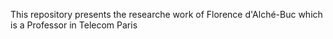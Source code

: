 This repository presents the researche work of  Florence d'Alché-Buc which is a Professor in Telecom Paris 
